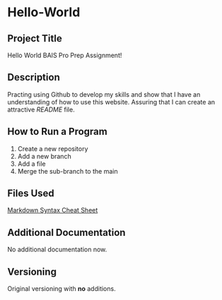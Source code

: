 # Hello-World

## Project Title

Hello World BAIS Pro Prep Assignment!

## Description

Practing using Github to develop my skills and show that I have an understanding of how to use this website. Assuring that I can create an attractive _README_ file.

## How to Run a Program

1. Create a new repository
2. Add a new branch
3. Add a file
4. Merge the sub-branch to the main

## Files Used

[Markdown Syntax Cheat Sheet](https://www.markdownguide.org/cheat-sheet/)

## Additional Documentation

No additional documentation now.

## Versioning

Original versioning with **no** additions.
